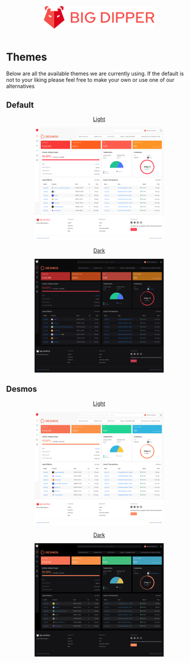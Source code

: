 <br><br>
<div align="center">
  <img src="./images/big-dipper-red.svg" width=300>
</div>
<br>

# Themes
Below are all the available themes we are currently using. If the default is not to your liking please feel free to make your own or use one of our alternatives

## Default
<div>
  <p align="center">
    <a href="./default/light.ts">
      Light
    <a>
  </p>
  <div align="center">
    <img src="./images/default-light.png" width=350>
  </div>
</div>

<div>
  <p align="center">
    <a href="./default/dark.ts">
      Dark
    <a>
  </p>
  <div align="center">
    <img src="./images/default-dark.png" width=350>
  </div>
</div>

## Desmos
<div>
  <p align="center">
    <a href="./desmos/light.ts">
      Light
    <a>
  </p>
  <div align="center">
    <img src="./images/desmos-light.png" width=350>
  </div>
</div>

<div>
  <p align="center">
    <a href="./desmos/dark.ts">
      Dark
    <a>
  </p>
  <div align="center">
    <img src="./images/desmos-dark.png" width=350>
  </div>
</div>
